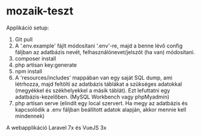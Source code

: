 # mozaik-teszt

Applikáció setup:

1. Git pull
2. A '.env.example' fájlt módosítani '.env'-re, majd a benne lévő config fáljban az adatbázis nevét, felhasználónevet/jelszót (ha van) módosítani.
4. composer install
5. php artisan key:generate
6. npm install
7. A 'resources/includes' mappában van egy saját SQL dump, ami létrhozza, majd feltölti az adatbázis táblákat a szükséges adatokkal (megyékkel és székhelyekkel a másik táblát). Ezt lefuttatni egy adatbázis-kezelőben. (MySQL Workbench vagy phpMyadmin)
8. php artisan serve (elindít egy local szervert. Ha megy az adatbázis és kapcsolódik a .env fáljban beállított adatok alapján, akkor mennie kell mindennek)

A webapplikáció Laravel 7x és VueJS 3x 
